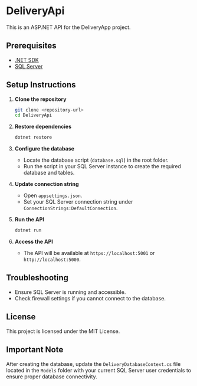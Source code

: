 # DeliveryApi

This is an ASP.NET API for the DeliveryApp project.

## Prerequisites

- [.NET SDK](https://dotnet.microsoft.com/download)
- [SQL Server](https://www.microsoft.com/en-us/sql-server/sql-server-downloads)

## Setup Instructions

1. **Clone the repository**
    ```bash
    git clone <repository-url>
    cd DeliveryApi
    ```

2. **Restore dependencies**
    ```bash
    dotnet restore
    ```

3. **Configure the database**
    - Locate the database script (`database.sql`) in the root folder.
    - Run the script in your SQL Server instance to create the required database and tables.

4. **Update connection string**
    - Open `appsettings.json`.
    - Set your SQL Server connection string under `ConnectionStrings:DefaultConnection`.

5. **Run the API**
    ```bash
    dotnet run
    ```

6. **Access the API**
    - The API will be available at `https://localhost:5001` or `http://localhost:5000`.

## Troubleshooting

- Ensure SQL Server is running and accessible.
- Check firewall settings if you cannot connect to the database.

## License

This project is licensed under the MIT License.

## Important Note

After creating the database, update the `DeliveryDatabaseContext.cs` file located in the `Models` folder with your current SQL Server user credentials to ensure proper database connectivity.
